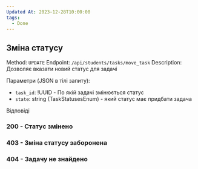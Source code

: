 ```yaml
---
Updated At: 2023-12-28T10:00:00
tags:
  - Done
---
```

## Зміна статусу

Method: `UPDATE`
Endpoint: `/api/students/tasks/move_task`
Description: Дозволяє вказати новий статус для задачі

Параметри (JSON в тілі запиту):
- `task_id`: !UUID - По якій задачі змінюється статус
- `state`: string (TaskStatusesEnum) - який статус має придбати задача

Відповіді

### 200 - Статус змінено

### 403 - Зміна статусу заборонена

### 404 - Задачу не знайдено
